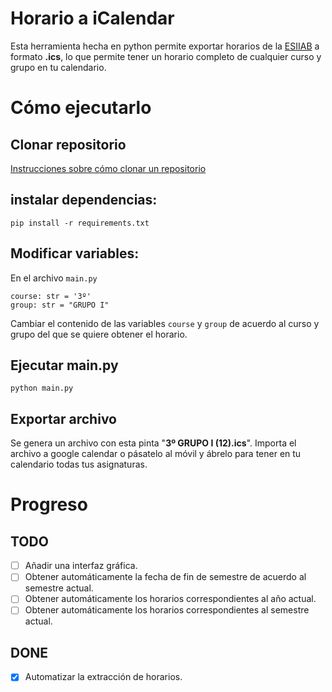 # Horario a iCalendar

Esta herramienta hecha en python permite exportar horarios de la [ESIIAB](https://www.esiiab.uclm.es/grado/horarios.php?que=&curso=2024-25&submenu=2) a formato **.ics**, lo que permite tener un horario completo de cualquier curso y grupo en tu calendario.

# Cómo ejecutarlo
## Clonar repositorio
[Instrucciones sobre cómo clonar un repositorio](https://docs.github.com/es/repositories/creating-and-managing-repositories/cloning-a-repository)
## instalar dependencias:    
`pip install -r requirements.txt`

## Modificar variables: 
En el archivo `main.py`
```
course: str = '3º'  
group: str = "GRUPO I" 
```  
Cambiar el contenido de las variables `course` y `group` de acuerdo al curso y grupo del que se quiere obtener el horario.

## Ejecutar main.py
`python main.py`

## Exportar archivo
Se genera un archivo con esta pinta "**3º GRUPO I (12).ics**". Importa el archivo a google calendar o pásatelo al móvil y ábrelo para tener en tu calendario todas tus asignaturas.

# Progreso
## TODO
- [ ] Añadir una interfaz gráfica.
- [ ] Obtener automáticamente la fecha de fin de semestre de acuerdo al semestre actual.
- [ ] Obtener automáticamente los horarios correspondientes al año actual.
- [ ] Obtener automáticamente los horarios correspondientes al semestre actual.

## DONE
- [X] Automatizar la extracción de horarios.
